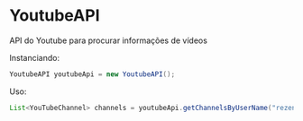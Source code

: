 # YoutubeAPI
API do Youtube para procurar informações de vídeos

Instanciando:
```java
YoutubeAPI youtubeApi = new YoutubeAPI();
```

Uso:
```java
List<YouTubeChannel> channels = youtubeApi.getChannelsByUserName("rezendeevil");
```
